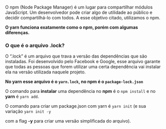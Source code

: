 O npm (Node Package Manager) é um lugar para compartilhar módulos JavaScript. Um desenvolvedor pode criar algo de utilidade ao público e decidir compartilhá-lo com todos. A esse objetivo citado, utilizamos o npm.

**O yarn funciona exatamente como o npm, porém com algumas diferenças.**

### **O que é o arquivo .lock?**

O “.lock” é um arquivo que trava a versão das dependências que são instaladas. Foi desenvolvido pelo Facebook e Google, esse arquivo garante que todas as pessoas que forem utilizar uma certa dependência vai instalar ela na versão utilizada naquele projeto.

**No yarn esse arquivo é o `yarn.lock`, no npm é o `package-lock.json`**

O comando para **instalar** uma dependência no **npm** é o `npm install` e no **yarn** é `yarn add`.

O comando para criar um package.json com yarn é `yarn init` (e sua variação `yarn init -y`

com a flag **-y** para criar uma versão simplificada do arquivo).
